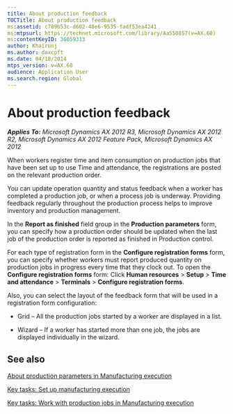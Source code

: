 ```yaml
---
title: About production feedback
TOCTitle: About production feedback
ms:assetid: c789b53c-d602-48e6-9535-fadf53ea4241
ms:mtpsurl: https://technet.microsoft.com/library/Aa550857(v=AX.60)
ms:contentKeyID: 36059313
author: Khairunj
ms.author: daxcpft
ms.date: 04/18/2014
mtps_version: v=AX.60
audience: Application User
ms.search.region: Global
---
```


# About production feedback 


_**Applies To:** Microsoft Dynamics AX 2012 R3, Microsoft Dynamics AX 2012 R2, Microsoft Dynamics AX 2012 Feature Pack, Microsoft Dynamics AX 2012_

When workers register time and item consumption on production jobs that have been set up to use Time and attendance, the registrations are posted on the relevant production order.

You can update operation quantity and status feedback when a worker has completed a production job, or when a process job is underway. Providing feedback regularly throughout the production process helps to improve inventory and production management.

In the **Report as finished** field group in the **Production parameters** form, you can specify how a production order should be updated when the last job of the production order is reported as finished in Production control.

For each type of registration form in the **Configure registration forms** form, you can specify whether workers must report produced quantity on production jobs in progress every time that they clock out. To open the **Configure registration forms** form: Click **Human resources** \> **Setup** \> **Time and attendance** \> **Terminals** \> **Configure registration forms**.

Also, you can select the layout of the feedback form that will be used in a registration form configuration:

  - Grid – All the production jobs started by a worker are displayed in a list.

  - Wizard – If a worker has started more than one job, the jobs are displayed individually in the wizard.

## See also

[About production parameters in Manufacturing execution](about-production-parameters-in-manufacturing-execution.md)

[Key tasks: Set up manufacturing execution](key-tasks-set-up-manufacturing-execution.md)

[Key tasks: Work with production jobs in Manufacturing execution](key-tasks-work-with-production-jobs-in-manufacturing-execution.md)

  


